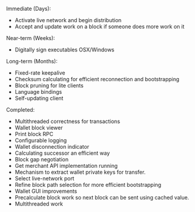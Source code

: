 Immediate (Days):
* Activate live network and begin distribution
* Accept and update work on a block if someone does more work on it  

Near-term (Weeks):
* Digitally sign executables OSX/Windows

Long-term (Months):
* Fixed-rate keepalive
* Checksum calculating for efficient reconnection and bootstrapping
* Block pruning for lite clients
* Language bindings
* Self-updating client

Completed:
* Multithreaded correctness for transactions
* Wallet block viewer
* Print block RPC
* Configurable logging
* Wallet disconnection indicator
* Calculating successor an efficient way
* Block gap negotiation  
* Get merchant API implementation running  
* Mechanism to extract wallet private keys for transfer.  
* Select live-network port  
* Refine block path selection for more efficient bootstrapping  
* Wallet GUI improvements  
* Precalculate block work so next block can be sent using cached value.
* Multithreaded work  